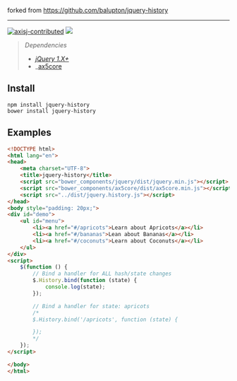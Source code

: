 forked from https://github.com/balupton/jquery-history

- - -

[![axisj-contributed](https://img.shields.io/badge/AXISJ.com-Contributed-green.svg)](https://github.com/axisj)
![](https://img.shields.io/badge/Seowoo-Mondo&Thomas-red.svg)

> *Dependencies*
> * _[jQuery 1.X+](http://jquery.com/)_
> * _[ax5core](http://ax5.io)

## Install
```
npm install jquery-history
bower install jquery-history
```

## Examples
```html
<!DOCTYPE html>
<html lang="en">
<head>
    <meta charset="UTF-8">
    <title>jquery-history</title>
    <script src="bower_components/jquery/dist/jquery.min.js"></script>
    <script src="bower_components/ax5core/dist/ax5core.min.js"></script>
    <script src="../dist/jquery.history.js"></script>
</head>
<body style="padding: 20px;">
<div id="demo">
    <ul id="menu">
        <li><a href="#/apricots">Learn about Apricots</a></li>
        <li><a href="#/bananas">Lean about Bananas</a></li>
        <li><a href="#/coconuts">Learn about Coconuts</a></li>
    </ul>
</div>
<script>
    $(function () {
        // Bind a handler for ALL hash/state changes
        $.History.bind(function (state) {
            console.log(state);
        });

        // Bind a handler for state: apricots
        /*
        $.History.bind('/apricots', function (state) {

        });
        */
    });
</script>

</body>
</html>
```